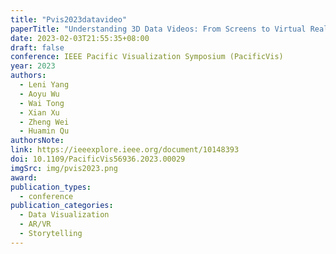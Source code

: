 ```yaml
---
title: "Pvis2023datavideo"
paperTitle: "Understanding 3D Data Videos: From Screens to Virtual Reality"
date: 2023-02-03T21:55:35+08:00
draft: false
conference: IEEE Pacific Visualization Symposium (PacificVis)
year: 2023
authors:
  - Leni Yang
  - Aoyu Wu
  - Wai Tong
  - Xian Xu
  - Zheng Wei
  - Huamin Qu
authorsNote:
link: https://ieeexplore.ieee.org/document/10148393
doi: 10.1109/PacificVis56936.2023.00029
imgSrc: img/pvis2023.png
award:
publication_types:
  - conference
publication_categories:
  - Data Visualization
  - AR/VR
  - Storytelling
---
```

